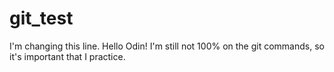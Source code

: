 # git_test
I'm changing this line.
Hello Odin!
I'm still not 100% on the git commands, so it's important that I practice.